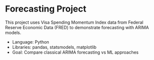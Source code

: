 # Forecasting Project
This project uses Visa Spending Momentum Index data from Federal Reserve Economic Data (FRED) to demonstrate forecasting with ARIMA models.
- Language: Python
- Libraries: pandas, statsmodels, matplotlib
- Goal: Compare classical ARIMA forecasting vs ML approaches
